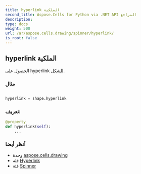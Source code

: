 ```yaml
---
title: hyperlink الملكية
second_title: Aspose.Cells for Python via .NET API المراجع
description:
type: docs
weight: 500
url: /ar/aspose.cells.drawing/spinner/hyperlink/
is_root: false
---
```

##  hyperlink الملكية

الحصول على hyperlink للشكل.

###  مثال

```python

hyperlink = shape.hyperlink

```
###  تعريف:
```python
@property
def hyperlink(self):
    ...
```

###  أنظر أيضا
* وحدة [aspose.cells.drawing](../../)
* فئة [Hyperlink](/cells/python-net/ar/aspose.cells/hyperlink)
* فئة [Spinner](/cells/python-net/ar/aspose.cells.drawing/spinner)
